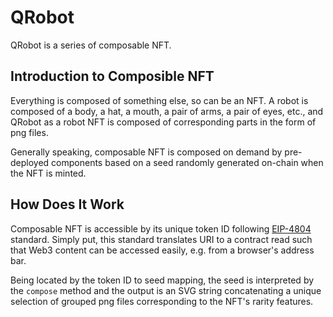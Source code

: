 QRobot
====
QRobot is a series of composable NFT.  

## Introduction to Composible NFT

Everything is composed of something else, so can be an NFT. 
A robot is composed of a body, a hat, a mouth, a pair of arms, a pair of eyes, etc., and QRobot as a robot NFT is composed of corresponding parts in the form of png files.  

Generally speaking, composable NFT is composed on demand by pre-deployed components based on a seed randomly generated on-chain when the NFT is minted. 

## How Does It Work

Composable NFT is accessible by its unique token ID following [EIP-4804](https://eips.ethereum.org/EIPS/eip-4804) standard. Simply put, this standard translates URI to a contract read such that Web3 content can be accessed easily, e.g. from a browser's address bar.  

Being located by the token ID to seed mapping, the seed is interpreted by the `compose` method and the output is an SVG string concatenating a unique selection of grouped png files corresponding to the NFT's rarity features.
